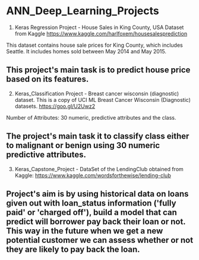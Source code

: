 # ANN_Deep_Learning_Projects

1. Keras Regression Project - House Sales in King County, USA
Dataset from Kaggle https://www.kaggle.com/harlfoxem/housesalesprediction

This dataset contains house sale prices for King County, which includes Seattle. 
It includes homes sold between May 2014 and May 2015.  

## **This project's main task is to predict house price based on its features.** 


2. 	Keras_Classification Project - Breast cancer wisconsin (diagnostic) dataset.
This is a copy of UCI ML Breast Cancer Wisconsin (Diagnostic) datasets. https://goo.gl/U2Uwz2

Number of Attributes: 30 numeric, predictive attributes and the class. 

## **The project's main task it to classify class either to malignant or benign using 30 numeric predictive attributes.**  

3. Keras_Capstone_Project - DataSet of the LendingClub obtained from Kaggle: https://www.kaggle.com/wordsforthewise/lending-club

## **Project's aim is by using historical data on loans given out with loan_status information ('fully paid' or 'charged off'), build a model that can predict will borrower pay back their loan or not. This way in the future when we get a new potential customer we can assess whether or not they are likely to pay back the loan.**
